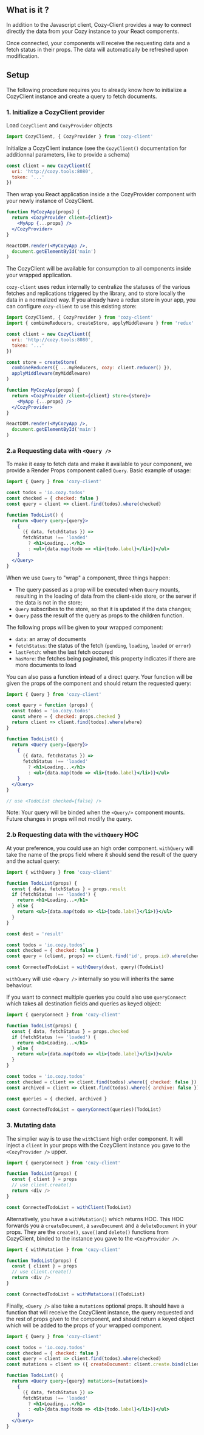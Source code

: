 ## What is it ?

In addition to the Javascript client, Cozy-Client provides a way to connect directly the data from your Cozy instance to your React components. 

Once connected, your components will receive the requesting data and a fetch status in their props. The data will automatically be refreshed upon modification.


## Setup

The following procedure requires you to already know how to initialize a CozyClient instance and create a query to fetch documents.

### 1. Initialize a CozyClient provider


Load `CozyClient` and `CozyProvider` objects

```javascript
import CozyClient, { CozyProvider } from 'cozy-client'
```

Initialize a CozyClient instance (see the `CozyClient()` documentation for additionnal parameters, like to provide a schema)

```javascript
const client = new CozyClient({
  uri: 'http://cozy.tools:8080',
  token: '...'
})
```

Then wrap you React application inside a the CozyProvider component with your newly instance of CozyClient.

```jsx
function MyCozyApp(props) {
  return <CozyProvider client={client}>
    <MyApp {...props} />
  </CozyProvider>
}

ReactDOM.render(<MyCozyApp />,
  document.getElementById('main')
)
```

The CozyClient will be available for consumption to all components inside your wrapped application.

`cozy-client` uses redux internally to centralize the statuses of the various fetches and replications triggered by the library, and to store locally the data in a normalized way. If you already have a redux store in your app, you can configure `cozy-client` to use this existing store:

```jsx
import CozyClient, { CozyProvider } from 'cozy-client'
import { combineReducers, createStore, applyMiddleware } from 'redux'

const client = new CozyClient({
  uri: 'http://cozy.tools:8080',
  token: '...'
})

const store = createStore(
  combineReducers({ ...myReducers, cozy: client.reducer() }),
  applyMiddleware(myMiddleware)
)

function MyCozyApp(props) {
  return <CozyProvider client={client} store={store}>
    <MyApp {...props} />
  </CozyProvider>
}

ReactDOM.render(<MyCozyApp />,
  document.getElementById('main')
)
```

### 2.a Requesting data with `<Query />`

To make it easy to fetch data and make it available to your component, we provide a Render Props component called `Query`. Basic example of usage:


```jsx
import { Query } from 'cozy-client'

const todos = 'io.cozy.todos'
const checked = { checked: false }
const query = client => client.find(todos).where(checked)

function TodoList() {
  return <Query query={query}>
    {
      ({ data, fetchStatus }) =>
      fetchStatus !== 'loaded'
        ? <h1>Loading...</h1>
        : <ul>{data.map(todo => <li>{todo.label}</li>)}</ul>
    }
  </Query>
}
```

When we use `Query` to "wrap" a component, three things happen:
 - The query passed as a prop will be executed when `Query` mounts, resulting in the loading of data from the client-side store, or the server if the data is not in the store;
 - `Query` subscribes to the store, so that it is updated if the data changes;
 - `Query` pass the result of the query as props to the children function.


The following props will be given to your wrapped component:
 - `data`: an array of documents
 - `fetchStatus`: the status of the fetch (`pending`, `loading`, `loaded` or `error`)
 - `lastFetch`: when the last fetch occured
 - `hasMore`: the fetches being paginated, this property indicates if there are more documents to load


You can also pass a function intead of a direct query. Your function will be given the props of the component and should return the requested query:

```jsx
import { Query } from 'cozy-client'

const query = function (props) {
  const todos = 'io.cozy.todos'
  const where = { checked: props.checked }
  return client => client.find(todos).where(where)
}

function TodoList() {
  return <Query query={query}>
    {
      ({ data, fetchStatus }) =>
      fetchStatus !== 'loaded'
        ? <h1>Loading...</h1>
        : <ul>{data.map(todo => <li>{todo.label}</li>)}</ul>
    }
  </Query>
}

// use <TodoList checked={false} />
```

Note: Your query will be binded when the `<Query/>` component mounts. Future changes in props will not modify the query.

### 2.b Requesting data with the `withQuery` HOC

At your preference, you could use an high order component. `withQuery` will take the name of the props field where it should send the result of the query and the actual query:

```jsx
import { withQuery } from 'cozy-client'

function TodoList(props) {
  const { data, fetchStatus } = props.result
  if (fetchStatus !== 'loaded') {
    return <h1>Loading...</h1>
  } else {
    return <ul>{data.map(todo => <li>{todo.label}</li>)}</ul>
  }
}

const dest = 'result'

const todos = 'io.cozy.todos'
const checked = { checked: false }
const query = (client, props) => client.find('id', props.id).where(checked)

const ConnectedTodoList = withQuery(dest, query)(TodoList)
```

`withQuery` will use `<Query />` internally so you will inherits the same behaviour.

If you want to connect multiple queries you could also use `queryConnect` which takes all destination fields and queries as keyed object:

```jsx
import { queryConnect } from 'cozy-client'

function TodoList(props) {
  const { data, fetchStatus } = props.checked
  if (fetchStatus !== 'loaded') {
    return <h1>Loading...</h1>
  } else {
    return <ul>{data.map(todo => <li>{todo.label}</li>)}</ul>
  }
}

const todos = 'io.cozy.todos'
const checked = client => client.find(todos).where({ checked: false })
const archived = client => client.find(todos).where({ archive: false })

const queries = { checked, archived }

const ConnectedTodoList = queryConnect(queries)(TodoList)
```

### 3. Mutating data

The simplier way is to use the `withClient` high order component. It will inject a `client` in your props with the CozyClient instance you gave to the `<CozyProvider />` upper.

```javascript
import { queryConnect } from 'cozy-client'

function TodoList(props) {
  const { client } = props
  // use client.create()
  return <div />
}

const ConnectedTodoList = withClient(TodoList)
```

Alternatively, you have a `withMutation()` which returns HOC. This HOC forwards you a `createDocument`, a `saveDocument` and a `deleteDocument` in your props. They are the `create()`, `save()`and `delete()` functions from CozyClient, binded to the instance you gave to the `<CozyProvider />`.

```javascript
import { withMutation } from 'cozy-client'

function TodoList(props) {
  const { client } = props
  // use client.create()
  return <div />
}

const ConnectedTodoList = withMutations()(TodoList)
```

Finally, `<Query />` also take a `mutations` optional props. It should have a function that will receive the CozyClient instance, the query requested and the rest of props given to the component, and should return a keyed object which will be added to the props of your wrapped component.

```jsx
import { Query } from 'cozy-client'

const todos = 'io.cozy.todos'
const checked = { checked: false }
const query = client => client.find(todos).where(checked)
const mutations = client => ({ createDocument: client.create.bind(client) })

function TodoList() {
  return <Query query={query} mutations={mutations}>
    {
      ({ data, fetchStatus }) =>
      fetchStatus !== 'loaded'
        ? <h1>Loading...</h1>
        : <ul>{data.map(todo => <li>{todo.label}</li>)}</ul>
    }
  </Query>
}
```


